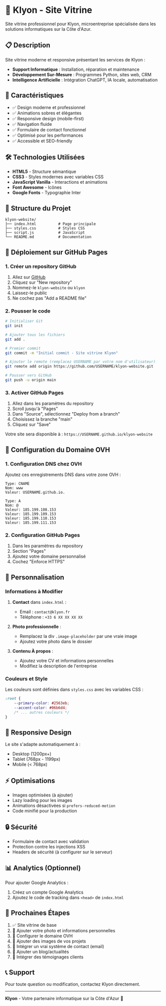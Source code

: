 # 🚀 Klyon - Site Vitrine

Site vitrine professionnel pour Klyon, microentreprise spécialisée dans les solutions informatiques sur la Côte d'Azur.

## 📋 Description

Site vitrine moderne et responsive présentant les services de Klyon :
- **Support Informatique** : Installation, réparation et maintenance
- **Développement Sur-Mesure** : Programmes Python, sites web, CRM
- **Intelligence Artificielle** : Intégration ChatGPT, IA locale, automatisation

## 🎨 Caractéristiques

- ✅ Design moderne et professionnel
- ✅ Animations sobres et élégantes
- ✅ Responsive design (mobile-first)
- ✅ Navigation fluide
- ✅ Formulaire de contact fonctionnel
- ✅ Optimisé pour les performances
- ✅ Accessible et SEO-friendly

## 🛠️ Technologies Utilisées

- **HTML5** - Structure sémantique
- **CSS3** - Styles modernes avec variables CSS
- **JavaScript Vanilla** - Interactions et animations
- **Font Awesome** - Icônes
- **Google Fonts** - Typographie Inter

## 📁 Structure du Projet

```
klyon-website/
├── index.html          # Page principale
├── styles.css          # Styles CSS
├── script.js           # JavaScript
└── README.md           # Documentation
```

## 🚀 Déploiement sur GitHub Pages

### 1. Créer un repository GitHub

1. Allez sur [GitHub](https://github.com)
2. Cliquez sur "New repository"
3. Nommez-le `klyon-website` ou `klyon`
4. Laissez-le public
5. Ne cochez pas "Add a README file"

### 2. Pousser le code

```bash
# Initialiser Git
git init

# Ajouter tous les fichiers
git add .

# Premier commit
git commit -m "Initial commit - Site vitrine Klyon"

# Ajouter le remote (remplacez USERNAME par votre nom d'utilisateur)
git remote add origin https://github.com/USERNAME/klyon-website.git

# Pousser vers GitHub
git push -u origin main
```

### 3. Activer GitHub Pages

1. Allez dans les paramètres du repository
2. Scroll jusqu'à "Pages"
3. Dans "Source", sélectionnez "Deploy from a branch"
4. Choisissez la branche "main"
5. Cliquez sur "Save"

Votre site sera disponible à : `https://USERNAME.github.io/klyon-website`

## 🔧 Configuration du Domaine OVH

### 1. Configuration DNS chez OVH

Ajoutez ces enregistrements DNS dans votre zone OVH :

```
Type: CNAME
Nom: www
Valeur: USERNAME.github.io.

Type: A
Nom: @
Valeur: 185.199.108.153
Valeur: 185.199.109.153
Valeur: 185.199.110.153
Valeur: 185.199.111.153
```

### 2. Configuration GitHub Pages

1. Dans les paramètres du repository
2. Section "Pages"
3. Ajoutez votre domaine personnalisé
4. Cochez "Enforce HTTPS"

## 📝 Personnalisation

### Informations à Modifier

1. **Contact** dans `index.html` :
   - Email : `contact@klyon.fr`
   - Téléphone : `+33 6 XX XX XX XX`

2. **Photo professionnelle** :
   - Remplacez la div `.image-placeholder` par une vraie image
   - Ajoutez votre photo dans le dossier

3. **Contenu À propos** :
   - Ajoutez votre CV et informations personnelles
   - Modifiez la description de l'entreprise

### Couleurs et Style

Les couleurs sont définies dans `styles.css` avec les variables CSS :

```css
:root {
    --primary-color: #2563eb;
    --accent-color: #06b6d4;
    /* ... autres couleurs */
}
```

## 📱 Responsive Design

Le site s'adapte automatiquement à :
- Desktop (1200px+)
- Tablet (768px - 1199px)
- Mobile (< 768px)

## ⚡ Optimisations

- Images optimisées (à ajouter)
- Lazy loading pour les images
- Animations désactivées si `prefers-reduced-motion`
- Code minifié pour la production

## 🔒 Sécurité

- Formulaire de contact avec validation
- Protection contre les injections XSS
- Headers de sécurité (à configurer sur le serveur)

## 📊 Analytics (Optionnel)

Pour ajouter Google Analytics :

1. Créez un compte Google Analytics
2. Ajoutez le code de tracking dans `<head>` de `index.html`

## 🚀 Prochaines Étapes

1. ✅ Site vitrine de base
2. 🔄 Ajouter votre photo et informations personnelles
3. 🔄 Configurer le domaine OVH
4. 🔄 Ajouter des images de vos projets
5. 🔄 Intégrer un vrai système de contact (email)
6. 🔄 Ajouter un blog/actualités
7. 🔄 Intégrer des témoignages clients

## 📞 Support

Pour toute question ou modification, contactez Klyon directement.

---

**Klyon** - Votre partenaire informatique sur la Côte d'Azur 🚀 